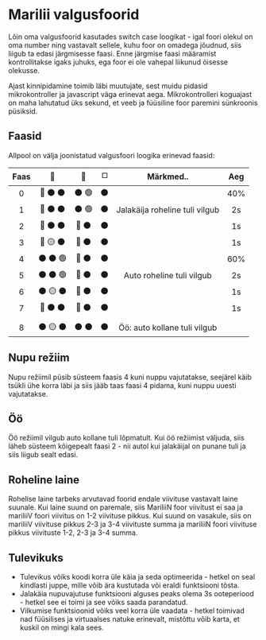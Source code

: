# Marilii valgusfoorid
Lõin oma valgusfoorid kasutades switch case loogikat - 
igal foori olekul on oma number ning vastavalt sellele, kuhu foor on omadega jõudnud, siis liigub ta edasi järgmisesse faasi.
Enne järgmise faasi määramist kontrollitakse igaks juhuks, ega foor ei ole vahepal liikunud öisesse olekusse.

Ajast kinnipidamine toimib läbi muutujate, sest muidu pidasid mikrokontroller ja javascript väga erinevat aega. 
Mikrokontrolleri koguajast on maha lahutatud üks sekund, et veeb ja füüsiline foor paremini sünkroonis püsiksid.

## Faasid
Allpool on välja joonistatud valgusfoori loogika erinevad faasid:

| Faas   |                        :car:                    |                :walking:          | :white_medium_square: |            Märkmed..            |    Aeg   |
|  :-:   |                         :-:                     |                   :-:             |          :-:          |              :-:                |    :-:   |
| 0      |  :red_circle: :black_circle: :black_circle:     |  :black_circle: :green_circle:    | :black_circle:        |                                 |    40%   |
| 1      |  :red_circle: :black_circle: :black_circle:     |  :black_circle: :green_circle:    | :black_circle:        | Jalakäija roheline tuli vilgub  |    2s    |
| 2      |  :red_circle: :black_circle: :black_circle:     |  :red_circle: :black_circle:      | :black_circle:        |                                 |    1s    |
| 3      |  :red_circle: :yellow_circle: :black_circle:    |  :red_circle: :black_circle:      | :black_circle:        |                                 |    1s    |
| 4      |  :black_circle: :black_circle: :green_circle:   |  :red_circle: :black_circle:      | :black_circle:        |                                 |    60%   |
| 5      |  :black_circle: :black_circle: :green_circle:   |  :red_circle: :black_circle:      | :black_circle:        | Auto roheline tuli vilgub       |    2s    |
| 6      |  :black_circle: :yellow_circle: :black_circle:  |  :red_circle: :black_circle:      | :black_circle:        |                                 |    1s    |
| 7      |  :red_circle: :black_circle: :black_circle:     |  :red_circle: :black_circle:      | :black_circle:        |                                 |    1s    |
|        |                                                 |                                   |                       |                                 |          |
| 8      |  :black_circle: :yellow_circle: :black_circle:  |  :black_circle: :black_circle:    | :black_circle:        | Öö: auto kollane tuli vilgub    |          |


## Nupu režiim
Nupu režiimil püsib süsteem faasis 4 kuni nuppu vajutatakse, seejärel käib tsükli ühe korra läbi ja siis jääb taas faasi 4 pidama, kuni nuppu uuesti vajutatakse.

## Öö
Öö režiimil vilgub auto kollane tuli lõpmatult. Kui öö režiimist väljuda, siis läheb süsteem kõigepealt faasi 2 - nii autol kui jalakäijal on punane tuli ja siis liigub sealt edasi.

## Roheline laine
Rohelise laine tarbeks arvutavad foorid endale viivituse vastavalt laine suunale.
Kui laine suund on paremale, siis MariliiN foor viivitust ei saa ja mariliiV foori viivitus on 1-2 viivituse pikkus.
Kui suund on vasakule, siis on mariliiV viivituse pikkus 2-3 ja 3-4 viivituste summa ja mariliiN foori viivituse pikkus viivituste 1-2, 2-3 ja 3-4 summa.

## Tulevikuks
* Tulevikus võiks koodi korra üle käia ja seda optimeerida - hetkel on seal kindlasti juppe, mille võib ära kustutada või eraldi funktsiooni tõsta.
* Jalakäia nupuvajutuse funktsiooni alguses peaks olema 3s ooteperiood - hetkel see ei toimi ja see võiks saada parandatud.
* Vilkumise funktsioonid võiks veel korra üle vaadata - hetkel toimivad nad füüsilises ja virtuaalses natuke erinevalt, mistõttu võib karta, et kuskil on mingi kala sees.
